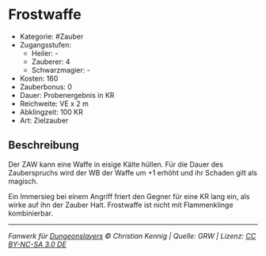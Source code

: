 # Frostwaffe

- Kategorie: #Zauber
- Zugangsstufen:
  - Heiler: -
  - Zauberer: 4
  - Schwarzmagier: -
- Kosten: 160
- Zauberbonus: 0
- Dauer: Probenergebnis in KR
- Reichweite: VE x 2 m
- Abklingzeit: 100 KR
- Art: Zielzauber

## Beschreibung

Der ZAW kann eine Waffe in eisige Kälte hüllen. Für die Dauer des Zauberspruchs wird der WB der Waffe um +1 erhöht und ihr Schaden gilt als magisch.

Ein Immersieg bei einem Angriff friert den Gegner für eine KR lang ein, als wirke auf ihn der Zauber Halt. Frostwaffe ist nicht mit Flammenklinge kombinierbar.

---

_Fanwerk für [Dungeonslayers](https://www.dungeonslayers.net/) © Christian Kennig | Quelle: GRW | Lizenz: [CC BY-NC-SA 3.0 DE](https://creativecommons.org/licenses/by-nc-sa/3.0/de/)_
